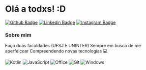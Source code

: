 # Olá a todxs! :D

[![Github Badge](https://img.shields.io/badge/-Github-000?style=flat-square&logo=Github&logoColor=white&link=https://github.com/rebecapaix)](https://github.com/rebecapaix)
[![Linkedin Badge](https://img.shields.io/badge/-LinkedIn-blue?style=flat-square&logo=Linkedin&logoColor=white&link=https://br.linkedin.com/in/rebeca-paix%C3%A3o-b24312207)](https://br.linkedin.com/in/rebeca-paix%C3%A3o-b24312207)
[![Instagram Badge](https://img.shields.io/badge/-Instagram-ff1493?style=long-square&labelColor=ff005500&logo=instagram&logoColor=white&link=https://www.instagram.com/rebecapaix)](https://www.instagram.com/rebecapaix)

### Sobre mim
Faço duas faculdades (UFSJ E UNINTER)
Sempre em busca de me aperfeiçoar 
Compreendendo novas tecnologias 💻


![Kotlin](https://img.shields.io/badge/Kotlin-0095D5?&style=for-the-badge&logo=kotlin&logoColor=white) ![JavaScript](https://img.shields.io/badge/JavaScript-F7DF1E?style=for-the-badge&logo=javascript&logoColor=black) ![Office](https://img.shields.io/badge/Microsoft_Office-D83B01?style=for-the-badge&logo=microsoft-office&logoColor=white) ![Git](https://img.shields.io/badge/Git-FFA500?style=for-the-badge&logo=git&logoColor=white)
![Windows](https://img.shields.io/badge/Windows-Samsung-000080?style=for-the-badge&logo=windows&logoColor=white)
